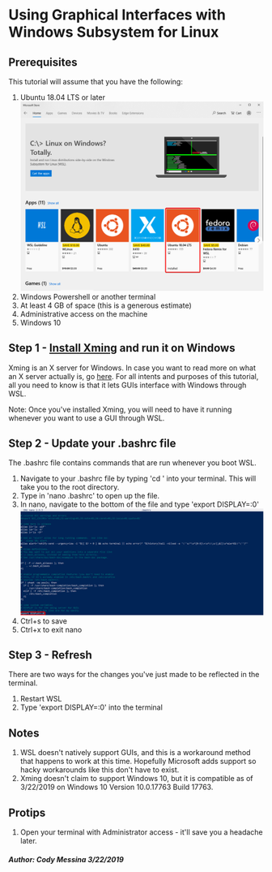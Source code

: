 # Using Graphical Interfaces with Windows Subsystem for Linux

## Prerequisites

This tutorial will assume that you have the following:

1. Ubuntu 18.04 LTS or later
![wsl](images/microsoft_store_ubuntu.png)
2. Windows Powershell or another terminal
3. At least 4 GB of space (this is a generous estimate)
4. Administrative access on the machine
5. Windows 10

## Step 1 - [Install Xming](https://sourceforge.net/projects/xming/) and run it on Windows

Xming is an X server for Windows. In case you want to read more on what an X server actually is, go [here](http://www.linfo.org/x_server.html). For all intents and purposes of this tutorial, all you need to know is that it lets GUIs interface with Windows through WSL.

Note: Once you've installed Xming, you will need to have it running whenever you want to use a GUI through WSL.

## Step 2 - Update your .bashrc file

The .bashrc file contains commands that are run whenever you boot WSL. 

1. Navigate to your .bashrc file by typing 'cd ' into your terminal. This will take you to the root directory.
2. Type in 'nano .bashrc' to open up the file.
3. In nano, navigate to the bottom of the file and type 'export DISPLAY=:0'
![bashrc](images/bashrc.png)
4. Ctrl+s to save
5. Ctrl+x to exit nano

## Step 3 - Refresh

There are two ways for the changes you've just made to be reflected in the terminal.

1. Restart WSL
2. Type 'export DISPLAY=:0' into the terminal

## Notes

1. WSL doesn't natively support GUIs, and this is a workaround method that happens to work at this time. Hopefully Microsoft adds support so hacky workarounds like this don't have to exist.
2. Xming doesn't claim to support Windows 10, but it is compatible as of 3/22/2019 on Windows 10 Version 10.0.17763 Build 17763.


## Protips

1. Open your terminal with Administrator access - it'll save you a headache later.

##### Author: Cody Messina 3/22/2019